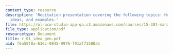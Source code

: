 ```yaml
---
content_type: resource
description: 'Recitation presentation covering the following topics: How to get ideas,
  ideas, and examples.'
file: https://ol-ocw-studio-app-qa.s3.amazonaws.com/courses/15-301-managerial-psychology-laboratory-fall-2004/f6a59f0a636c08459976f91af71580ab_r_01_idea_gen.pdf
file_type: application/pdf
resourcetype: Document
title: r_01_idea_gen.pdf
uid: f6a59f0a-636c-0845-9976-f91af71580ab
---
```


